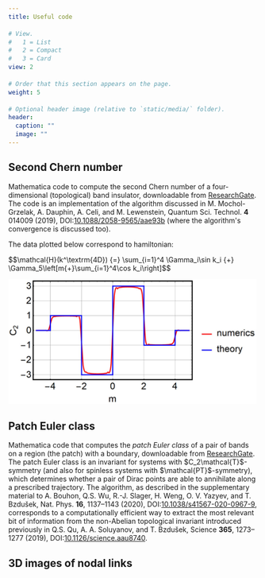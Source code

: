 ```yaml
---
title: Useful code

# View.
#   1 = List
#   2 = Compact
#   3 = Card
view: 2

# Order that this section appears on the page.
weight: 5

# Optional header image (relative to `static/media/` folder).
header:
  caption: ""
  image: ""
---
```

<section>
  <h2>Second Chern number</h2>
  <p>Mathematica code to compute the second Chern number of a four-dimensional (topological) band insulator, downloadable from <a   href="http://dx.doi.org/10.13140/RG.2.2.35088.12801">ResearchGate</a>. The code is an implementation of the algorithm discussed in M. Mochol-Grzelak, A. Dauphin, A. Celi, and M. Lewenstein, Quantum Sci. Technol. <b>4</b> 014009 (2019), DOI:<a href="https://doi.org/10.1088/2058-9565/aae93b">10.1088/2058-9565/aae93b</a> (where the algorithm's convergence is discussed too). </p>
  <p>The data plotted below correspond to hamiltonian: </p>
  <p>$$\mathcal{H}(k^\textrm{4D}) {=} \sum_{i=1}^4 \Gamma_i\sin k_i {+} \Gamma_5\left[m{+}\sum_{i=1}^4\cos k_i\right]$$</p>
  <img src="C2-compare.JPG" width="500" max-width: 100%>
</section>

<section>
  <h2>Patch Euler class </h2>
  <p>Mathematica code that computes the <i>patch Euler class</i> of a pair of bands on a region (the patch) with a boundary, downloadable from <a   href="http://dx.doi.org/10.13140/RG.2.2.29803.69928">ResearchGate</a>. The patch Euler class is an invariant for systems with $C_2\mathcal{T}$-symmetry (and also for spinless systems with $\mathcal{PT}$-symmetry), which determines whether a pair of Dirac points are able to annihilate along a prescribed trajectory. The algorithm, as described in the supplementary material to A. Bouhon, Q.S. Wu, R.-J. Slager, H. Weng, O. V. Yazyev, and T. Bzdušek, Nat. Phys. <b>16</b>, 1137–1143 (2020), DOI:<a href="https://doi.org/10.1038/s41567-020-0967-9">10.1038/s41567-020-0967-9</a>, corresponds to a computationally efficient way to extract the most relevant bit of information from the non-Abelian topological invariant introduced previously in Q.S. Qu, A. A. Soluyanov, and T. Bzdušek, Science <b>365</b>, 1273–1277 (2019), DOI:<a href="https://doi.org/10.1126/science.aau8740">10.1126/science.aau8740</a>.
  </p>
</section>

<section>
  <h2>3D images of nodal links</h2>
  <p>
  </p>
</section>
